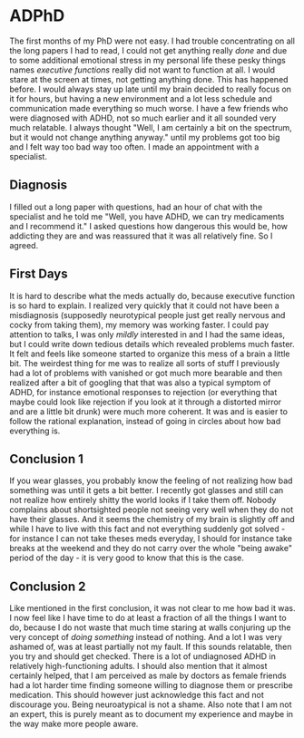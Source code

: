 # ADPhD
The first months of  my PhD were not easy. I had trouble concentrating on all the long papers I had to read, I could not get anything really *done* and due to some additional emotional stress in my personal life these pesky things names *executive functions* really did not want to function at all. I would stare at the screen at times, not getting anything done. This has happened before. I would always stay up late until my brain decided to really focus on it for hours, but having a new environment and a lot less schedule and communication made everything so much worse. 
I have a few friends who were diagnosed with ADHD, not so much earlier and it all sounded very much relatable. I always thought "Well, I am certainly a bit on the spectrum, but it would not change anything anyway." until my problems got too big and I felt way too bad way too often. I made an appointment with a specialist.

## Diagnosis
I filled out a long paper with questions, had an hour of chat with the specialist and he told me "Well, you have ADHD, we can try medicaments and I recommend it." I asked questions how dangerous this would be, how addicting they are and was reassured that it was all relatively fine. So I agreed.

## First Days
It is hard to describe what the meds actually do, because executive function is so hard to explain. I realized very quickly that it could not have been a misdiagnosis (supposedly neurotypical people just get really nervous and cocky from taking them), my memory was working faster. I could pay attention to talks, I was only *mildly* interested in and I had the same ideas, but I could write down tedious details which revealed problems much faster. It felt and feels like someone started to organize this mess of a brain a little bit.
The weirdest thing for me was to realize all sorts of stuff I previously had a lot of problems with vanished or got much more bearable and then realized after a bit of googling that that  was also a typical symptom of ADHD, for instance emotional responses to rejection (or everything that maybe could look like rejection if you look at it through a distorted mirror and are a little bit drunk) were much more coherent. It was and is easier to follow the rational explanation, instead of going in circles about how bad everything is. 
## Conclusion 1
If you wear glasses, you probably know the feeling of not realizing how bad something was until it gets a bit better. I recently got glasses and still can not realize how entirely shitty the world looks if I take them off. Nobody complains about shortsighted people not seeing very well when they do not have their glasses. And it seems the chemistry of my brain is slightly off and while I have to live with this fact and not everything suddenly got solved - for instance I can not take theses meds everyday, I should for instance take breaks at the weekend  and they do not carry over the whole "being awake" period of the day - it is very good to know that this is the case.

## Conclusion 2
Like mentioned in the first conclusion, it was not clear to me how bad it was. I now feel like I have time to do at least a fraction of all the things I want to do, because I do not waste that much time staring at walls conjuring up the very concept of *doing something* instead of nothing. And a lot I was very ashamed of, was at least partially not my fault. If this sounds relatable, then you try and should get checked. There is a lot of undiagnosed ADHD in relatively high-functioning adults. I should also mention that it almost certainly helped, that I am perceived as male by doctors as female friends had a lot harder time finding someone willing to diagnose them or prescribe medication. This should however just acknowledge this fact and not discourage you. Being neuroatypical is not a shame. Also note that I am not an expert, this is purely meant as to document my experience and maybe in the way make more people aware.
